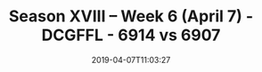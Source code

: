 ---
title: Season XVIII – Week 6 (April 7) - DCGFFL - 6914 vs 6907
teams_score:
- team: 6914
  score:
- team: 6907
  score: 13
mvp: Manny Montes de Oca (Forest), Chris Rybicki (Teal)
game-ball: ''
season: 16
week: 6
date: '2019-04-07T11:03:27'
pageid: season-xviii-week-6-april-8-6914-vs-6907
---